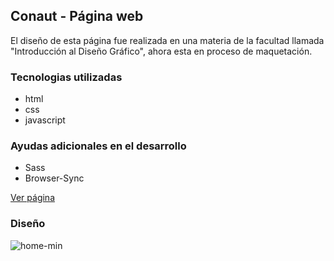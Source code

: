 ## Conaut - Página web

El diseño de esta página fue realizada en una materia de la facultad llamada "Introducción al Diseño Gráfico", ahora esta en proceso de maquetación.

### Tecnologias utilizadas
 - html
 - css 
 - javascript

### Ayudas adicionales en el desarrollo
 - Sass
 - Browser-Sync

[Ver página](http://christianperalta.com/conaut/)

### Diseño

![home-min](https://user-images.githubusercontent.com/24881247/37162838-0a45711c-22d5-11e8-94c2-90b9f7c225b0.jpg)